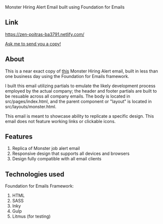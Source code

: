 Monster Hiring Alert Email built using Foundation for Emails

## Link
https://zen-poitras-ba3791.netlify.com/

<a href="mailto: osablove@gmail.com?Subject=Monster%20Email%20Request">Ask me to send you a copy!</a>

## About
This is a near exact copy of <a href="https://view.emails.monster.com/?qs=7ca1921f77b580a5c51777257c81a63971f4820b7a6fc5401d3e00be5b87784de4d9c59d3f4155753f5b69871b96fcc2c3f296d22a2e880f871d03c0a356764c7c9e4a8d24d04e203005d7a956eca747" target="_blank">this</a> Monster Hiring Alert email, built in less than one business day using the Foundation for Emails framework.

I built this email utilizing partials to emulate the likely development process employed by the actual company; the header and footer partials are built to be resuable across all company emails. The body is located in src/pages/index.html, and the parent component or "layout" is located in src/layouts/monster.html.

This email is meant to showcase ability to replicate a specific design. This email does not feature working links or clickable icons.

## Features
1. Replica of Monster job alert email
2. Responsive design that supports all devices and browsers
3. Design fully compatible with all email clients

## Technologies used
Foundation for Emails Framework:
1. HTML
2. SASS
3. Inky
5. Gulp
6. Litmus (for testing)
